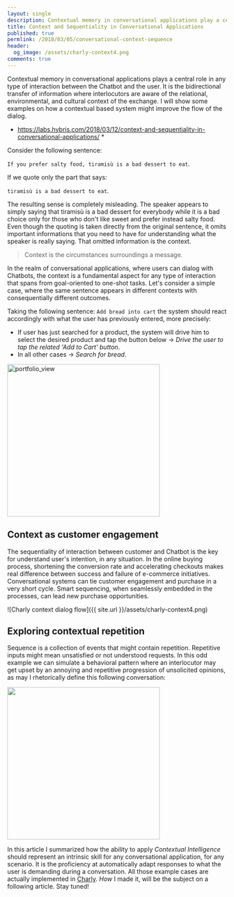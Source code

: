 ```yaml
---
layout: single
description: Contextual memory in conversational applications play a central role in any type of interaction between two parties, the Chatbot and the user. Here some example on how a contextual based system might improve the communication on some basic scenarios.
title: Context and Sequentiality in Conversational Applications
published: true
permlink: /2018/03/05/conversational-context-sequence
header:
  og_image: /assets/charly-context4.png
comments: true
---
```


Contextual memory in conversational applications plays a central role in any type of interaction between the Chatbot and the user. It is the bidirectional transfer of information where interlocutors are aware of the relational, environmental, and cultural context of the exchange. I will show some examples on how a contextual based system might improve the flow of the dialog.

* https://labs.hybris.com/2018/03/12/context-and-sequentiality-in-conversational-applications/ *

Consider the following sentence:

`If you prefer salty food, tiramisù is a bad dessert to eat`.

If we quote only the part that says:

`tiramisù is a bad dessert to eat`.

The resulting sense is completely misleading.
The speaker appears to simply saying that tiramisù is a bad dessert for everybody while it is a bad choice only for those who don't like sweet and prefer instead salty food.
Even though the quoting is taken directly from the original sentence, it omits important informations that you need to have for understanding what the speaker is really saying. That omitted information is the context.
>Context is the circumstances surroundings a message.

In the realm of conversational applications, where users can dialog with Chatbots, the context is a fundamental aspect for any type of interaction that spans from goal-oriented to one-shot tasks.
Let's consider a simple case, where the same sentence appears in different contexts with consequentially different outcomes.

Taking the following sentence: `Add bread into cart` the system should react accordingly with what the user has previously entered, more precisely:

- If user has just searched for a product, the system will drive him to select the desired product and tap the button below &rarr; *Drive the user to tap the related 'Add to Cart' button*.
- In all other cases &rarr; *Search for bread*.

<img width="350" alt="portfolio_view" src="{{ site.url }}/assets/charly-context.png">

## Context as customer engagement

The sequentiality of interaction between customer and Chatbot is the key for understand user's intention, in any situation. In the online buying process, shortening the conversion rate and accelerating checkouts makes real difference between success and failure of e-commerce initiatives.
Conversational systems can tie customer engagement and purchase in a very short cycle. Smart sequencing, when seamlessly embedded in the processes, can lead new purchase opportunities.

![Charly context dialog flow]({{ site.url }}/assets/charly-context4.png)

## Exploring contextual repetition

Sequence is a collection of events that might contain repetition. Repetitive inputs might mean unsatisfied or not understood requests. In this odd example we can simulate a behavioral pattern where an interlocutor may get upset by an annoying and repetitive progression of unsolicited opinions, as may I rhetorically define this following conversation:

<img width="350" src="{{ site.url }}/assets/charly-context5.png"/>

In this article I summarized how the ability to apply _Contextual Intelligence_ should represent an intrinsic skill for any conversational application, for any scenario. It is the proficiency at automatically adapt responses to what the user is demanding during a conversation.
All those example cases are actually implemented in [Charly](https://charly.hybris.com). _How_ I made it, will be the subject on a following article. Stay tuned!
